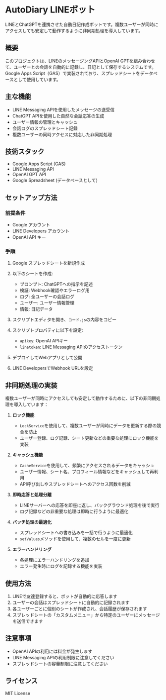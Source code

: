 # AutoDiary LINEボット

LINEとChatGPTを連携させた自動日記作成ボットです。複数ユーザーが同時にアクセスしても安定して動作するように非同期処理を導入しています。

## 概要

このプロジェクトは、LINEのメッセージングAPIとOpenAI GPTを組み合わせて、ユーザーとの会話を自動的に記録し、日記として保存するシステムです。Google Apps Script（GAS）で実装されており、スプレッドシートをデータベースとして使用しています。

## 主な機能

- LINE Messaging APIを使用したメッセージの送受信
- ChatGPT APIを使用した自然な会話応答の生成
- ユーザー情報の管理とキャッシュ
- 会話ログのスプレッドシート記録
- 複数ユーザーの同時アクセスに対応した非同期処理

## 技術スタック

- Google Apps Script (GAS)
- LINE Messaging API
- OpenAI GPT API
- Google Spreadsheet (データベースとして)

## セットアップ方法

### 前提条件

- Google アカウント
- LINE Developers アカウント
- OpenAI API キー

### 手順

1. Google スプレッドシートを新規作成
2. 以下のシートを作成:
   - プロンプト: ChatGPTへの指示を記述
   - 検証: Webhook確認やエラーログ用
   - ログ: 全ユーザーの会話ログ
   - ユーザー: ユーザー情報管理
   - 情報: 日記データ

3. スクリプトエディタを開き、`コード.js`の内容をコピー

4. スクリプトプロパティに以下を設定:
   - `apikey`: OpenAI APIキー
   - `linetoken`: LINE Messaging APIのアクセストークン

5. デプロイしてWebアプリとして公開

6. LINE DevelopersでWebhook URLを設定

## 非同期処理の実装

複数ユーザーが同時にアクセスしても安定して動作するために、以下の非同期処理を導入しています：

1. **ロック機能**
   - `LockService`を使用して、複数ユーザーが同時にデータを更新する際の競合を防止
   - ユーザー登録、ログ記録、シート更新などの重要な処理にロック機能を実装

2. **キャッシュ機能**
   - `CacheService`を使用して、頻繁にアクセスされるデータをキャッシュ
   - ユーザー情報、シート名、プロフィール情報などをキャッシュして再利用
   - API呼び出しやスプレッドシートへのアクセス回数を削減

3. **即時応答と処理分離**
   - LINEサーバーへの応答を即座に返し、バックグラウンド処理を後で実行
   - ログ記録などの非重要な処理は即時に行うように最適化

4. **バッチ処理の最適化**
   - スプレッドシートへの書き込みを一括で行うように最適化
   - `setValues`メソッドを使用して、複数のセルを一度に更新

5. **エラーハンドリング**
   - 各処理にエラーハンドリングを追加
   - エラー発生時にログを記録する機能を実装

## 使用方法

1. LINEで友達登録すると、ボットが自動的に応答します
2. ユーザーの会話はスプレッドシートに自動的に記録されます
3. 各ユーザーごとに個別のシートが作成され、会話履歴が保存されます
4. スプレッドシートの「カスタムメニュー」から特定のユーザーにメッセージを送信できます

## 注意事項

- OpenAI APIの利用には料金が発生します
- LINE Messaging APIの利用制限に注意してください
- スプレッドシートの容量制限に注意してください

## ライセンス

MIT License
